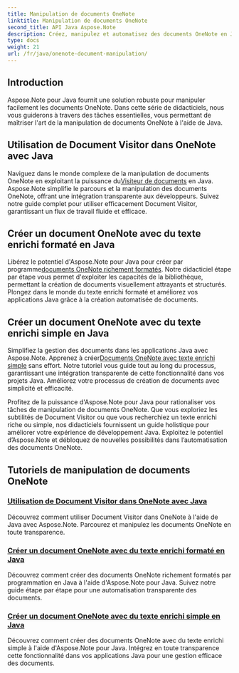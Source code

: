 ```yaml
---
title: Manipulation de documents OneNote
linktitle: Manipulation de documents OneNote
second_title: API Java Aspose.Note
description: Créez, manipulez et automatisez des documents OneNote en Java avec Aspose.Note. Tutoriels étape par étape sur Document Visitor, texte riche formaté et création de texte enrichi.
type: docs
weight: 21
url: /fr/java/onenote-document-manipulation/
---
```


## Introduction

Aspose.Note pour Java fournit une solution robuste pour manipuler facilement les documents OneNote. Dans cette série de didacticiels, nous vous guiderons à travers des tâches essentielles, vous permettant de maîtriser l'art de la manipulation de documents OneNote à l'aide de Java.

## Utilisation de Document Visitor dans OneNote avec Java
 Naviguez dans le monde complexe de la manipulation de documents OneNote en exploitant la puissance du[Visiteur de documents](./using-document-visitor/) en Java. Aspose.Note simplifie le parcours et la manipulation des documents OneNote, offrant une intégration transparente aux développeurs. Suivez notre guide complet pour utiliser efficacement Document Visitor, garantissant un flux de travail fluide et efficace. 

## Créer un document OneNote avec du texte enrichi formaté en Java
 Libérez le potentiel d'Aspose.Note pour Java pour créer par programme[documents OneNote richement formatés](./create-onenote-document-formatted-rich-text/). Notre didacticiel étape par étape vous permet d'exploiter les capacités de la bibliothèque, permettant la création de documents visuellement attrayants et structurés. Plongez dans le monde du texte enrichi formaté et améliorez vos applications Java grâce à la création automatisée de documents.

## Créer un document OneNote avec du texte enrichi simple en Java
 Simplifiez la gestion des documents dans les applications Java avec Aspose.Note. Apprenez à créer[Documents OneNote avec texte enrichi simple](./create-onenote-document-simple-rich-text/) sans effort. Notre tutoriel vous guide tout au long du processus, garantissant une intégration transparente de cette fonctionnalité dans vos projets Java. Améliorez votre processus de création de documents avec simplicité et efficacité. 

Profitez de la puissance d'Aspose.Note pour Java pour rationaliser vos tâches de manipulation de documents OneNote. Que vous exploriez les subtilités de Document Visitor ou que vous recherchiez un texte enrichi riche ou simple, nos didacticiels fournissent un guide holistique pour améliorer votre expérience de développement Java. Exploitez le potentiel d’Aspose.Note et débloquez de nouvelles possibilités dans l’automatisation des documents OneNote.
## Tutoriels de manipulation de documents OneNote
### [Utilisation de Document Visitor dans OneNote avec Java](./using-document-visitor/)
Découvrez comment utiliser Document Visitor dans OneNote à l'aide de Java avec Aspose.Note. Parcourez et manipulez les documents OneNote en toute transparence.
### [Créer un document OneNote avec du texte enrichi formaté en Java](./create-onenote-document-formatted-rich-text/)
Découvrez comment créer des documents OneNote richement formatés par programmation en Java à l'aide d'Aspose.Note pour Java. Suivez notre guide étape par étape pour une automatisation transparente des documents.
### [Créer un document OneNote avec du texte enrichi simple en Java](./create-onenote-document-simple-rich-text/)
Découvrez comment créer des documents OneNote avec du texte enrichi simple à l'aide d'Aspose.Note pour Java. Intégrez en toute transparence cette fonctionnalité dans vos applications Java pour une gestion efficace des documents.